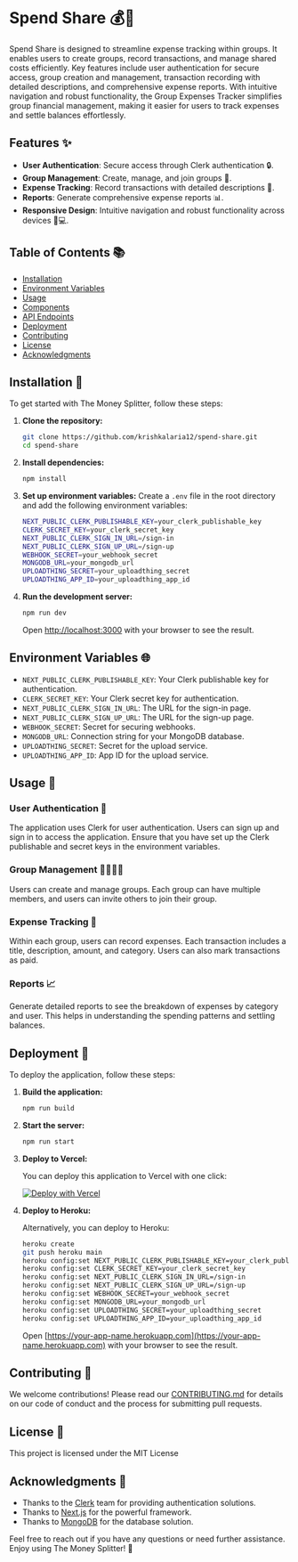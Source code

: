 # Spend Share 💰🤑

Spend Share is designed to streamline expense tracking within groups. It enables users to create groups, record transactions, and manage shared costs efficiently. Key features include user authentication for secure access, group creation and management, transaction recording with detailed descriptions, and comprehensive expense reports. With intuitive navigation and robust functionality, the Group Expenses Tracker simplifies group financial management, making it easier for users to track expenses and settle balances effortlessly.

## Features ✨

- **User Authentication**: Secure access through Clerk authentication 🔒.
- **Group Management**: Create, manage, and join groups 👥.
- **Expense Tracking**: Record transactions with detailed descriptions 📑.
- **Reports**: Generate comprehensive expense reports 📊.
- **Responsive Design**: Intuitive navigation and robust functionality across devices 📱💻.

## Table of Contents 📚

- [Installation](#installation)
- [Environment Variables](#environment-variables)
- [Usage](#usage)
- [Components](#components)
- [API Endpoints](#api-endpoints)
- [Deployment](#deployment)
- [Contributing](#contributing)
- [License](#license)
- [Acknowledgments](#acknowledgments)

## Installation 🚀

To get started with The Money Splitter, follow these steps:

1. **Clone the repository:**

    ```bash
    git clone https://github.com/krishkalaria12/spend-share.git
    cd spend-share
    ```

2. **Install dependencies:**

    ```bash
    npm install
    ```

3. **Set up environment variables:** Create a `.env` file in the root directory and add the following environment variables:

    ```bash
    NEXT_PUBLIC_CLERK_PUBLISHABLE_KEY=your_clerk_publishable_key
    CLERK_SECRET_KEY=your_clerk_secret_key
    NEXT_PUBLIC_CLERK_SIGN_IN_URL=/sign-in
    NEXT_PUBLIC_CLERK_SIGN_UP_URL=/sign-up
    WEBHOOK_SECRET=your_webhook_secret
    MONGODB_URL=your_mongodb_url
    UPLOADTHING_SECRET=your_uploadthing_secret
    UPLOADTHING_APP_ID=your_uploadthing_app_id
    ```

4. **Run the development server:**

    ```bash
    npm run dev
    ```

    Open [http://localhost:3000](http://localhost:3000) with your browser to see the result.

## Environment Variables 🌐

- `NEXT_PUBLIC_CLERK_PUBLISHABLE_KEY`: Your Clerk publishable key for authentication.
- `CLERK_SECRET_KEY`: Your Clerk secret key for authentication.
- `NEXT_PUBLIC_CLERK_SIGN_IN_URL`: The URL for the sign-in page.
- `NEXT_PUBLIC_CLERK_SIGN_UP_URL`: The URL for the sign-up page.
- `WEBHOOK_SECRET`: Secret for securing webhooks.
- `MONGODB_URL`: Connection string for your MongoDB database.
- `UPLOADTHING_SECRET`: Secret for the upload service.
- `UPLOADTHING_APP_ID`: App ID for the upload service.

## Usage 📖

### User Authentication 🔑

The application uses Clerk for user authentication. Users can sign up and sign in to access the application. Ensure that you have set up the Clerk publishable and secret keys in the environment variables.

### Group Management 👨‍👩‍👧‍👦

Users can create and manage groups. Each group can have multiple members, and users can invite others to join their group.

### Expense Tracking 💸

Within each group, users can record expenses. Each transaction includes a title, description, amount, and category. Users can also mark transactions as paid.

### Reports 📈

Generate detailed reports to see the breakdown of expenses by category and user. This helps in understanding the spending patterns and settling balances.

## Deployment 🚢

To deploy the application, follow these steps:

1. **Build the application:**

    ```bash
    npm run build
    ```

2. **Start the server:**

    ```bash
    npm run start
    ```

3. **Deploy to Vercel:**

    You can deploy this application to Vercel with one click:

    [![Deploy with Vercel](https://vercel.com/button)](https://vercel.com/import/project?template=your-template-url)

4. **Deploy to Heroku:**

    Alternatively, you can deploy to Heroku:

    ```bash
    heroku create
    git push heroku main
    heroku config:set NEXT_PUBLIC_CLERK_PUBLISHABLE_KEY=your_clerk_publishable_key
    heroku config:set CLERK_SECRET_KEY=your_clerk_secret_key
    heroku config:set NEXT_PUBLIC_CLERK_SIGN_IN_URL=/sign-in
    heroku config:set NEXT_PUBLIC_CLERK_SIGN_UP_URL=/sign-up
    heroku config:set WEBHOOK_SECRET=your_webhook_secret
    heroku config:set MONGODB_URL=your_mongodb_url
    heroku config:set UPLOADTHING_SECRET=your_uploadthing_secret
    heroku config:set UPLOADTHING_APP_ID=your_uploadthing_app_id
    ```

    Open [https://your-app-name.herokuapp.com](https://your-app-name.herokuapp.com) with your browser to see the result.

## Contributing 🤝

We welcome contributions! Please read our [CONTRIBUTING.md](CONTRIBUTING.md) for details on our code of conduct and the process for submitting pull requests.

## License 📜

This project is licensed under the MIT License

## Acknowledgments 🙌

- Thanks to the [Clerk](https://clerk.dev) team for providing authentication solutions.
- Thanks to [Next.js](https://nextjs.org/) for the powerful framework.
- Thanks to [MongoDB](https://www.mongodb.com/) for the database solution.

Feel free to reach out if you have any questions or need further assistance. Enjoy using The Money Splitter! 🎉
